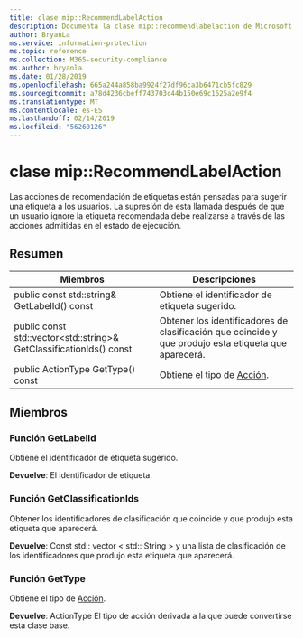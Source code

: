 ```yaml
---
title: clase mip::RecommendLabelAction
description: Documenta la clase mip::recommendlabelaction de Microsoft Information Protection (MIP) SDK.
author: BryanLa
ms.service: information-protection
ms.topic: reference
ms.collection: M365-security-compliance
ms.author: bryanla
ms.date: 01/28/2019
ms.openlocfilehash: 665a244a858ba9924f27df96ca3b6471cb5fc829
ms.sourcegitcommit: a78d4236cbeff743703c44b150e69c1625a2e9f4
ms.translationtype: MT
ms.contentlocale: es-ES
ms.lasthandoff: 02/14/2019
ms.locfileid: "56260126"
---
```

# <a name="class-miprecommendlabelaction"></a>clase mip::RecommendLabelAction 
Las acciones de recomendación de etiquetas están pensadas para sugerir una etiqueta a los usuarios. La supresión de esta llamada después de que un usuario ignore la etiqueta recomendada debe realizarse a través de las acciones admitidas en el estado de ejecución.
  
## <a name="summary"></a>Resumen
 Miembros                        | Descripciones                                
--------------------------------|---------------------------------------------
public const std::string& GetLabelId() const  |  Obtiene el identificador de etiqueta sugerido.
public const std::vector\<std::string\>& GetClassificationIds() const  |  Obtener los identificadores de clasificación que coincide y que produjo esta etiqueta que aparecerá.
public ActionType GetType() const  |  Obtiene el tipo de [Acción](class_mip_action.md).
  
## <a name="members"></a>Miembros
  
### <a name="getlabelid-function"></a>Función GetLabelId
Obtiene el identificador de etiqueta sugerido.

  
**Devuelve**: El identificador de etiqueta.
  
### <a name="getclassificationids-function"></a>Función GetClassificationIds
Obtener los identificadores de clasificación que coincide y que produjo esta etiqueta que aparecerá.

  
**Devuelve**: Const std:: vector < std:: String > y una lista de clasificación de los identificadores que produjo esta etiqueta que aparecerá.
  
### <a name="gettype-function"></a>Función GetType
Obtiene el tipo de [Acción](class_mip_action.md).

  
**Devuelve**: ActionType El tipo de acción derivada a la que puede convertirse esta clase base.
